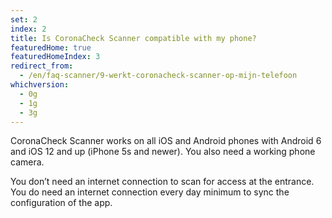 ```yaml
---
set: 2
index: 2
title: Is CoronaCheck Scanner compatible with my phone?
featuredHome: true
featuredHomeIndex: 3
redirect_from: 
  - /en/faq-scanner/9-werkt-coronacheck-scanner-op-mijn-telefoon
whichversion:
  - 0g
  - 1g
  - 3g
---
```

CoronaCheck Scanner works on all iOS and Android phones with Android 6 and iOS 12 and up (iPhone 5s and newer). You also need a working phone camera. 

You don’t need an internet connection to scan for access at the entrance. You do need an internet connection every day minimum to sync the configuration of the app. 
